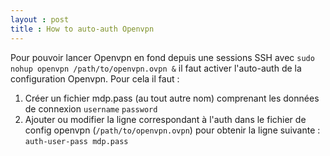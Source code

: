 ```yaml
---
layout : post
title : How to auto-auth Openvpn
---
```


Pour pouvoir lancer Openvpn en fond depuis une sessions SSH avec `sudo nohup openvpn /path/to/openvpn.ovpn &` il faut activer l'auto-auth de la configuration Openvpn.
Pour cela il faut :

1. Créer un fichier mdp.pass (au tout autre nom) comprenant les données de connexion 
`username`
`password`
2. Ajouter ou modifier la ligne correspondant à l'auth dans le fichier de config openvpn (`/path/to/openvpn.ovpn`) pour obtenir la ligne suivante :
`auth-user-pass mdp.pass`

